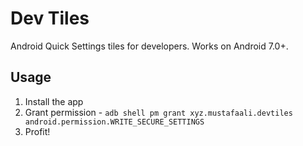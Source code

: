 # Dev Tiles

Android Quick Settings tiles for developers. Works on Android 7.0+.

## Usage
1. Install the app
2. Grant permission - `adb shell pm grant xyz.mustafaali.devtiles android.permission.WRITE_SECURE_SETTINGS`
3. Profit\!
